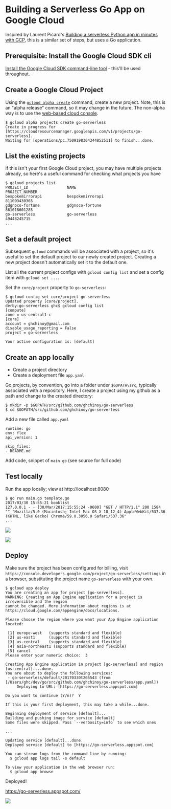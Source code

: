 # Building a Serverless Go App on Google Cloud

Inspired by Laurent Picard's [Building a serverless Python app in minutes with GCP](https://medium.com/google-cloud/building-a-serverless-python-app-in-minutes-with-gcp-5184d21a012f), this is a similar
set of steps, but uses a Go application.

## Prerequisite: Install the Google Cloud SDK cli

[Install the Google Cloud SDK command-line tool](https://cloud.google.com/sdk/downloads) - this'll be used throughout.


## Create a Google Cloud Project

Using the [`gcloud alpha create`](https://cloud.google.com/sdk/gcloud/reference/alpha/projects/create) command, create a new project. Note, this is an "alpha release" command, so it may change in the future. The non-alpha way is to use the [web-based cloud console](https://console.cloud.google.com).

```
$ gcloud alpha projects create go-serverless
Create in progress for [https://cloudresourcemanager.googleapis.com/v1/projects/go-serverless].
Waiting for [operations/pc.7509198304344852511] to finish...done.
```

## List the existing projects

If this isn't your first Google Cloud project, you may have multiple projects already, so here's a useful command for checking what projects you have

```
$ gcloud projects list
PROJECT_ID                 NAME                                PROJECT_NUMBER
bespokemirrorapi           bespokemirrorapi                    811093430365
gdgnoco-fortune            gdgnoco-fortune                     861018601285
go-serverless              go-serverless                       49448245715
...
```

## Set a default project

Subsequent `gcloud` commands will be associated with a project, so it's useful to set the default project to our newly created project. Creating a new project doesn't automatically set it to the default one.

List all the current project configs with `gcloud config list` and set a config item with `gcloud set ...`.

Set the `core/project` property to `go-serverless`:

```
$ gcloud config set core/project go-serverless
Updated property [core/project].
derby:go-serverless ghc$ gcloud config list
[compute]
zone = us-central1-c
[core]
account = ghchinoy@gmail.com
disable_usage_reporting = False
project = go-serverless

Your active configuration is: [default]
```

## Create an app locally

* Create a project directory
* Create a deployment file `app.yaml`

Go projects, by convention, go into a folder under `$GOPATH\src`, typically associated with a repository.  Here, I create a project using my github as a path and change to the created directory:

```
$ mkdir -p $GOPATH/src/github.com/ghchinoy/go-serverless
$ cd $GOPATH/src/github.com/ghchinoy/go-serverless
```

Add a new file called `app.yaml`


```
runtime: go
env: flex
api_version: 1

skip_files:
- README.md
```


Add code, snippet of `main.go` (see source for full code)

<script src="https://gist.github.com/ghchinoy/3f44d7413625e0f64cf7baf4b61ae072.js"></script>


## Test locally

Run the app locally; view at http://localhost:8080

```
$ go run main.go template.go
2017/03/30 15:55:21 booklist
127.0.0.1 - - [30/Mar/2017:15:55:24 -0600] "GET / HTTP/1.1" 200 1584 "" "Mozilla/5.0 (Macintosh; Intel Mac OS X 10_12_4) AppleWebKit/537.36 (KHTML, like Gecko) Chrome/59.0.3056.0 Safari/537.36"
...
```

![](images/list.png)


![](images/tolkien.png)


## Deploy


Make sure the project has been configured for billing, visit `https://console.developers.google.com/project/go-serverless/settings` in a browser, substituting the project name `go-serverless` with your own.


```
$ gcloud app deploy
You are creating an app for project [go-serverless].
WARNING: Creating an App Engine application for a project is irreversible and the region
cannot be changed. More information about regions is at
https://cloud.google.com/appengine/docs/locations.

Please choose the region where you want your App Engine application
located:

 [1] europe-west   (supports standard and flexible)
 [2] us-east1      (supports standard and flexible)
 [3] us-central    (supports standard and flexible)
 [4] asia-northeast1 (supports standard and flexible)
 [5] cancel
Please enter your numeric choice:  3

Creating App Engine application in project [go-serverless] and region [us-central]....done.
You are about to deploy the following services:
 - go-serverless/default/20170330t205543 (from [/Users/ghc/dev/go/src/github.com/ghchinoy/go-serverless/app.yaml])
     Deploying to URL: [https://go-serverless.appspot.com]

Do you want to continue (Y/n)?  Y

If this is your first deployment, this may take a while...done.

Beginning deployment of service [default]...
Building and pushing image for service [default]
Some files were skipped. Pass `--verbosity=info` to see which ones

...

Updating service [default]...done.
Deployed service [default] to [https://go-serverless.appspot.com]

You can stream logs from the command line by running:
  $ gcloud app logs tail -s default

To view your application in the web browser run:
  $ gcloud app browse
```


Deployed! 

https://go-serverless.appspot.com/

![](images/list-appspot.png)